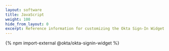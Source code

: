 ```yaml
---
layout: software
title: JavaScript
weight: 100
hide_from_layout: 0
excerpt: Reference information for customizing the Okta Sign-In Widget.
---
```


{% npm import-external @okta/okta-signin-widget %}
